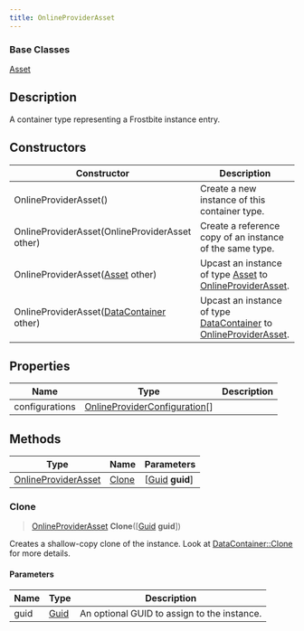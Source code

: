 ```yaml
---
title: OnlineProviderAsset
---
```

### Base Classes

[Asset](Asset)

## Description

A container type representing a Frostbite instance entry.

## Constructors

| Constructor                                                                    | Description                                                                                                                   |
| ------------------------------------------------------------------------------ | ----------------------------------------------------------------------------------------------------------------------------- |
| OnlineProviderAsset()                                                          | Create a new instance of this container type.                                                                                 |
| OnlineProviderAsset(OnlineProviderAsset other)                                 | Create a reference copy of an instance of the same type.                                                                      |
| OnlineProviderAsset([Asset](Asset) other)                                      | Upcast an instance of type [Asset](Asset) to [OnlineProviderAsset](OnlineProviderAsset).                                      |
| OnlineProviderAsset([DataContainer](/vext/ref/shared/class/datacontainer) other) | Upcast an instance of type [DataContainer](/vext/ref/shared/class/datacontainer) to [OnlineProviderAsset](OnlineProviderAsset). |

## Properties

| Name           | Type                                                           | Description |
| -------------- | -------------------------------------------------------------- | ----------- |
| configurations | [OnlineProviderConfiguration](OnlineProviderConfiguration)\[\] |             |

## Methods

| Type                                       | Name            | Parameters                                     |
| ------------------------------------------ | --------------- | ---------------------------------------------- |
| [OnlineProviderAsset](OnlineProviderAsset) | [Clone](#clone) | \[[Guid](/vext/ref/shared/class/guid) **guid**\] |

### Clone

> [OnlineProviderAsset](OnlineProviderAsset) **Clone**(\[[Guid](/vext/ref/shared/class/guid) **guid**\])

Creates a shallow-copy clone of the instance. Look at [DataContainer::Clone](/vext/ref/shared/class/datacontainer#clone) for more details.

#### Parameters

| Name | Type         | Description                                 |
| ---- | ------------ | ------------------------------------------- |
| guid | [Guid](Guid) | An optional GUID to assign to the instance. |
